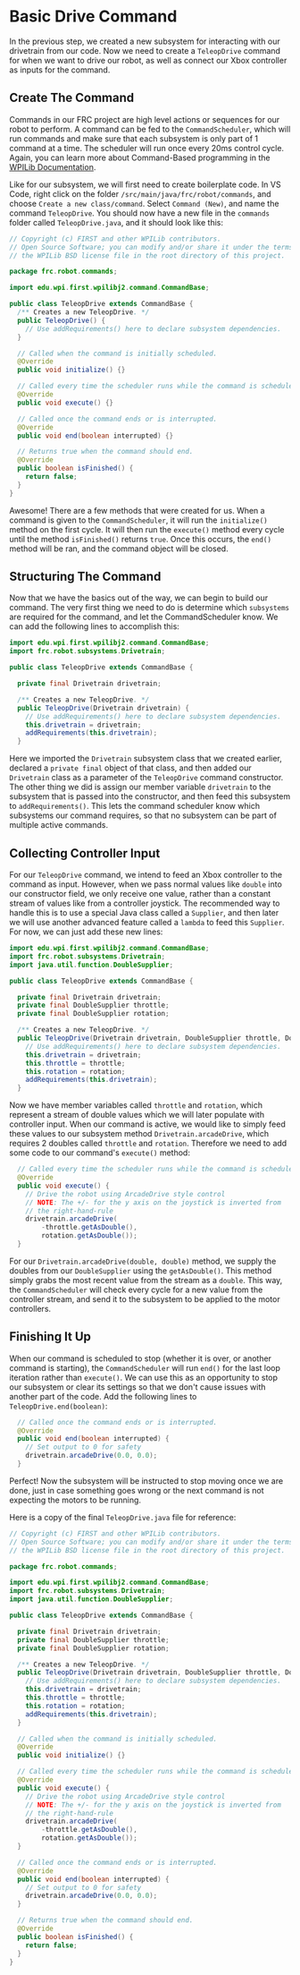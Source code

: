 # Basic Drive Command

In the previous step, we created a new subsystem for interacting with our drivetrain from our code. Now we need to create a ```TeleopDrive``` command for when we want to drive our robot, as well as connect our Xbox controller as inputs for the command.

## Create The Command

Commands in our FRC project are high level actions or sequences for our robot to perform. A command can be fed to the ```CommandScheduler```, which will run commands and make sure that each subsystem is only part of 1 command at a time. The scheduler will run once every 20ms control cycle. Again, you can learn more about Command-Based programming in the [WPILib Documentation](https://docs.wpilib.org/en/latest/docs/software/commandbased/index.html).

Like for our subsystem, we will first need to create boilerplate code. In VS Code, right click on the folder ```/src/main/java/frc/robot/commands```, and choose ```Create a new class/command```. Select ```Command (New)```, and name the command ```TeleopDrive```. You should now have a new file in the ```commands``` folder called ```TeleopDrive.java```, and it should look like this:

```java
// Copyright (c) FIRST and other WPILib contributors.
// Open Source Software; you can modify and/or share it under the terms of
// the WPILib BSD license file in the root directory of this project.

package frc.robot.commands;

import edu.wpi.first.wpilibj2.command.CommandBase;

public class TeleopDrive extends CommandBase {
  /** Creates a new TeleopDrive. */
  public TeleopDrive() {
    // Use addRequirements() here to declare subsystem dependencies.
  }

  // Called when the command is initially scheduled.
  @Override
  public void initialize() {}

  // Called every time the scheduler runs while the command is scheduled.
  @Override
  public void execute() {}

  // Called once the command ends or is interrupted.
  @Override
  public void end(boolean interrupted) {}

  // Returns true when the command should end.
  @Override
  public boolean isFinished() {
    return false;
  }
}
```

Awesome! There are a few methods that were created for us. When a command is given to the ```CommandScheduler```, it will run the ```initialize()``` method on the first cycle. It will then run the ```execute()``` method every cycle until the method ```isFinished()``` returns ```true```. Once this occurs, the ```end()``` method will be ran, and the command object will be closed.

## Structuring The Command

Now that we have the basics out of the way, we can begin to build our command. The very first thing we need to do is determine which ```subsystems``` are required for the command, and let the CommandScheduler know. We can add the following lines to accomplish this:

```java
import edu.wpi.first.wpilibj2.command.CommandBase;
import frc.robot.subsystems.Drivetrain;

public class TeleopDrive extends CommandBase {

  private final Drivetrain drivetrain;

  /** Creates a new TeleopDrive. */
  public TeleopDrive(Drivetrain drivetrain) {
    // Use addRequirements() here to declare subsystem dependencies.
    this.drivetrain = drivetrain;
    addRequirements(this.drivetrain);
  }
```

Here we imported the ```Drivetrain``` subsystem class that we created earlier, declared a ```private final``` object of that class, and then added our ```Drivetrain``` class as a parameter of the ```TeleopDrive``` command constructor. The other thing we did is assign our member variable ```drivetrain``` to the subsystem that is passed into the constructor, and then feed this subsystem to ```addRequirements()```. This lets the command scheduler know which subsystems our command requires, so that no subsystem can be part of multiple active commands.

## Collecting Controller Input

For our ```TeleopDrive``` command, we intend to feed an Xbox controller to the command as input. However, when we pass normal values like ```double``` into our constructor field, we only receive one value, rather than a constant stream of values like from a controller joystick. The recommended way to handle this is to use a special Java class called a ```Supplier```, and then later we will use another advanced feature called a ```lambda``` to feed this ```Supplier```. For now, we can just add these new lines:

```java
import edu.wpi.first.wpilibj2.command.CommandBase;
import frc.robot.subsystems.Drivetrain;
import java.util.function.DoubleSupplier;

public class TeleopDrive extends CommandBase {

  private final Drivetrain drivetrain;
  private final DoubleSupplier throttle;
  private final DoubleSupplier rotation;

  /** Creates a new TeleopDrive. */
  public TeleopDrive(Drivetrain drivetrain, DoubleSupplier throttle, DoubleSupplier rotation) {
    // Use addRequirements() here to declare subsystem dependencies.
    this.drivetrain = drivetrain;
    this.throttle = throttle;
    this.rotation = rotation;
    addRequirements(this.drivetrain);
  }
```

Now we have member variables called ```throttle``` and ```rotation```, which represent a stream of double values which we will later populate with controller input. When our command is active, we would like to simply feed these values to our subsystem method ```Drivetrain.arcadeDrive```, which requires 2 doubles called ```throttle``` and ```rotation```. Therefore we need to add some code to our command's ```execute()``` method:

```java
  // Called every time the scheduler runs while the command is scheduled.
  @Override
  public void execute() {
    // Drive the robot using ArcadeDrive style control
    // NOTE: The +/- for the y axis on the joystick is inverted from
    // the right-hand-rule
    drivetrain.arcadeDrive(
        -throttle.getAsDouble(),
        rotation.getAsDouble());
  }
```

For our ```Drivetrain.arcadeDrive(double, double)``` method, we supply the doubles from our ```DoubleSupplier``` using the ```getAsDouble()```. This method simply grabs the most recent value from the stream as a ```double```. This way, the ```CommandScheduler``` will check every cycle for a new value from the controller stream, and send it to the subsystem to be applied to the motor controllers.

## Finishing It Up

When our command is scheduled to stop (whether it is over, or another command is starting), the ```CommandScheduler``` will run ```end()``` for the last loop iteration rather than ```execute()```. We can use this as an opportunity to stop our subsystem or clear its settings so that we don't cause issues with another part of the code. Add the following lines to ```TeleopDrive.end(boolean)```:

```java
  // Called once the command ends or is interrupted.
  @Override
  public void end(boolean interrupted) {
    // Set output to 0 for safety
    drivetrain.arcadeDrive(0.0, 0.0);
  }
```

Perfect! Now the subsystem will be instructed to stop moving once we are done, just in case something goes wrong or the next command is not expecting the motors to be running.

Here is a copy of the final ```TeleopDrive.java``` file for reference:

```java
// Copyright (c) FIRST and other WPILib contributors.
// Open Source Software; you can modify and/or share it under the terms of
// the WPILib BSD license file in the root directory of this project.

package frc.robot.commands;

import edu.wpi.first.wpilibj2.command.CommandBase;
import frc.robot.subsystems.Drivetrain;
import java.util.function.DoubleSupplier;

public class TeleopDrive extends CommandBase {

  private final Drivetrain drivetrain;
  private final DoubleSupplier throttle;
  private final DoubleSupplier rotation;

  /** Creates a new TeleopDrive. */
  public TeleopDrive(Drivetrain drivetrain, DoubleSupplier throttle, DoubleSupplier rotation) {
    // Use addRequirements() here to declare subsystem dependencies.
    this.drivetrain = drivetrain;
    this.throttle = throttle;
    this.rotation = rotation;
    addRequirements(this.drivetrain);
  }

  // Called when the command is initially scheduled.
  @Override
  public void initialize() {}

  // Called every time the scheduler runs while the command is scheduled.
  @Override
  public void execute() {
    // Drive the robot using ArcadeDrive style control
    // NOTE: The +/- for the y axis on the joystick is inverted from
    // the right-hand-rule
    drivetrain.arcadeDrive(
        -throttle.getAsDouble(),
        rotation.getAsDouble());
  }

  // Called once the command ends or is interrupted.
  @Override
  public void end(boolean interrupted) {
    // Set output to 0 for safety
    drivetrain.arcadeDrive(0.0, 0.0);
  }

  // Returns true when the command should end.
  @Override
  public boolean isFinished() {
    return false;
  }
}
```
